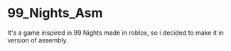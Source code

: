 # 99_Nights_Asm
It's a game inspired in 99 Nights made in roblox, so i decided to make it in version of assembly.
